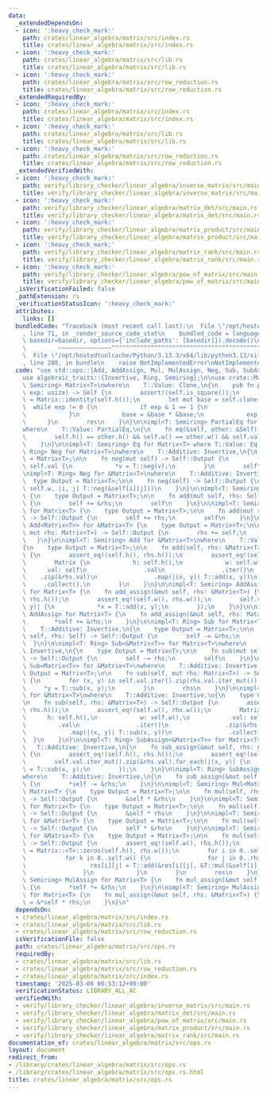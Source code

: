 ```yaml
---
data:
  _extendedDependsOn:
  - icon: ':heavy_check_mark:'
    path: crates/linear_algebra/matrix/src/index.rs
    title: crates/linear_algebra/matrix/src/index.rs
  - icon: ':heavy_check_mark:'
    path: crates/linear_algebra/matrix/src/lib.rs
    title: crates/linear_algebra/matrix/src/lib.rs
  - icon: ':heavy_check_mark:'
    path: crates/linear_algebra/matrix/src/row_reduction.rs
    title: crates/linear_algebra/matrix/src/row_reduction.rs
  _extendedRequiredBy:
  - icon: ':heavy_check_mark:'
    path: crates/linear_algebra/matrix/src/index.rs
    title: crates/linear_algebra/matrix/src/index.rs
  - icon: ':heavy_check_mark:'
    path: crates/linear_algebra/matrix/src/lib.rs
    title: crates/linear_algebra/matrix/src/lib.rs
  - icon: ':heavy_check_mark:'
    path: crates/linear_algebra/matrix/src/row_reduction.rs
    title: crates/linear_algebra/matrix/src/row_reduction.rs
  _extendedVerifiedWith:
  - icon: ':heavy_check_mark:'
    path: verify/library_checker/linear_algebra/inverse_matrix/src/main.rs
    title: verify/library_checker/linear_algebra/inverse_matrix/src/main.rs
  - icon: ':heavy_check_mark:'
    path: verify/library_checker/linear_algebra/matrix_det/src/main.rs
    title: verify/library_checker/linear_algebra/matrix_det/src/main.rs
  - icon: ':heavy_check_mark:'
    path: verify/library_checker/linear_algebra/matrix_product/src/main.rs
    title: verify/library_checker/linear_algebra/matrix_product/src/main.rs
  - icon: ':heavy_check_mark:'
    path: verify/library_checker/linear_algebra/matrix_rank/src/main.rs
    title: verify/library_checker/linear_algebra/matrix_rank/src/main.rs
  - icon: ':heavy_check_mark:'
    path: verify/library_checker/linear_algebra/pow_of_matrix/src/main.rs
    title: verify/library_checker/linear_algebra/pow_of_matrix/src/main.rs
  _isVerificationFailed: false
  _pathExtension: rs
  _verificationStatusIcon: ':heavy_check_mark:'
  attributes:
    links: []
  bundledCode: "Traceback (most recent call last):\n  File \"/opt/hostedtoolcache/Python/3.13.3/x64/lib/python3.13/site-packages/onlinejudge_verify/documentation/build.py\"\
    , line 71, in _render_source_code_stat\n    bundled_code = language.bundle(stat.path,\
    \ basedir=basedir, options={'include_paths': [basedir]}).decode()\n          \
    \         ~~~~~~~~~~~~~~~^^^^^^^^^^^^^^^^^^^^^^^^^^^^^^^^^^^^^^^^^^^^^^^^^^^^^^^^^^^^^^^^^^\n\
    \  File \"/opt/hostedtoolcache/Python/3.13.3/x64/lib/python3.13/site-packages/onlinejudge_verify/languages/rust.py\"\
    , line 288, in bundle\n    raise NotImplementedError\nNotImplementedError\n"
  code: "use std::ops::{Add, AddAssign, Mul, MulAssign, Neg, Sub, SubAssign};\n\n\
    use algebraic_traits::{Invertive, Ring, Semiring};\n\nuse crate::Matrix;\n\nimpl<T:\
    \ Semiring> Matrix<T>\nwhere\n    T::Value: Clone,\n{\n    pub fn pow(&self, mut\
    \ exp: usize) -> Self {\n        assert!(self.is_square());\n        let mut res\
    \ = Matrix::identity(self.h());\n        let mut base = self.clone();\n      \
    \  while exp != 0 {\n            if exp & 1 == 1 {\n                res *= &base;\n\
    \            }\n            base = &base * &base;\n            exp >>= 1;\n  \
    \      }\n        res\n    }\n}\n\nimpl<T: Semiring> PartialEq for Matrix<T>\n\
    where\n    T::Value: PartialEq,\n{\n    fn eq(&self, other: &Self) -> bool {\n\
    \        self.h() == other.h() && self.w() == other.w() && self.val == other.val\n\
    \    }\n}\n\nimpl<T: Semiring> Eq for Matrix<T> where T::Value: Eq {}\n\nimpl<T:\
    \ Ring> Neg for Matrix<T>\nwhere\n    T::Additive: Invertive,\n{\n    type Output\
    \ = Matrix<T>;\n\n    fn neg(mut self) -> Self::Output {\n        for v in &mut\
    \ self.val {\n            *v = T::neg(v);\n        }\n        self\n    }\n}\n\
    \nimpl<T: Ring> Neg for &Matrix<T>\nwhere\n    T::Additive: Invertive,\n{\n  \
    \  type Output = Matrix<T>;\n\n    fn neg(self) -> Self::Output {\n        Matrix::from_fn(self.h,\
    \ self.w, |i, j| T::neg(&self[i][j]))\n    }\n}\n\nimpl<T: Semiring> Add for Matrix<T>\
    \ {\n    type Output = Matrix<T>;\n\n    fn add(mut self, rhs: Self) -> Self::Output\
    \ {\n        self += &rhs;\n        self\n    }\n}\n\nimpl<T: Semiring> Add<&Matrix<T>>\
    \ for Matrix<T> {\n    type Output = Matrix<T>;\n\n    fn add(mut self, rhs: &Matrix<T>)\
    \ -> Self::Output {\n        self += rhs;\n        self\n    }\n}\n\nimpl<T: Semiring>\
    \ Add<Matrix<T>> for &Matrix<T> {\n    type Output = Matrix<T>;\n\n    fn add(self,\
    \ mut rhs: Matrix<T>) -> Self::Output {\n        rhs += self;\n        rhs\n \
    \   }\n}\n\nimpl<T: Semiring> Add for &Matrix<T>\nwhere\n    T::Value: Clone,\n\
    {\n    type Output = Matrix<T>;\n\n    fn add(self, rhs: &Matrix<T>) -> Self::Output\
    \ {\n        assert_eq!(self.h(), rhs.h());\n        assert_eq!(self.w(), rhs.w());\n\
    \        Matrix {\n            h: self.h(),\n            w: self.w(),\n      \
    \      val: self\n                .val\n                .iter()\n            \
    \    .zip(&rhs.val)\n                .map(|(x, y)| T::add(x, y))\n           \
    \     .collect(),\n        }\n    }\n}\n\nimpl<T: Semiring> AddAssign<&Matrix<T>>\
    \ for Matrix<T> {\n    fn add_assign(&mut self, rhs: &Matrix<T>) {\n        assert_eq!(self.h(),\
    \ rhs.h());\n        assert_eq!(self.w(), rhs.w());\n        self.val.iter_mut().zip(&rhs.val).for_each(|(x,\
    \ y)| {\n            *x = T::add(x, y);\n        });\n    }\n}\n\nimpl<T: Semiring>\
    \ AddAssign for Matrix<T> {\n    fn add_assign(&mut self, rhs: Matrix<T>) {\n\
    \        *self += &rhs;\n    }\n}\n\nimpl<T: Ring> Sub for Matrix<T>\nwhere\n\
    \    T::Additive: Invertive,\n{\n    type Output = Matrix<T>;\n\n    fn sub(mut\
    \ self, rhs: Self) -> Self::Output {\n        self -= &rhs;\n        self\n  \
    \  }\n}\n\nimpl<T: Ring> Sub<&Matrix<T>> for Matrix<T>\nwhere\n    T::Additive:\
    \ Invertive,\n{\n    type Output = Matrix<T>;\n\n    fn sub(mut self, rhs: &Matrix<T>)\
    \ -> Self::Output {\n        self -= rhs;\n        self\n    }\n}\n\nimpl<T: Ring>\
    \ Sub<Matrix<T>> for &Matrix<T>\nwhere\n    T::Additive: Invertive,\n{\n    type\
    \ Output = Matrix<T>;\n\n    fn sub(self, mut rhs: Matrix<T>) -> Self::Output\
    \ {\n        for (x, y) in self.val.iter().zip(rhs.val.iter_mut()) {\n       \
    \     *y = T::sub(x, y);\n        }\n        rhs\n    }\n}\n\nimpl<T: Ring> Sub\
    \ for &Matrix<T>\nwhere\n    T::Additive: Invertive,\n{\n    type Output = Matrix<T>;\n\
    \n    fn sub(self, rhs: &Matrix<T>) -> Self::Output {\n        assert_eq!(self.h(),\
    \ rhs.h());\n        assert_eq!(self.w(), rhs.w());\n        Matrix {\n      \
    \      h: self.h(),\n            w: self.w(),\n            val: self\n       \
    \         .val\n                .iter()\n                .zip(&rhs.val)\n    \
    \            .map(|(x, y)| T::sub(x, y))\n                .collect(),\n      \
    \  }\n    }\n}\n\nimpl<T: Ring> SubAssign<&Matrix<T>> for Matrix<T>\nwhere\n \
    \   T::Additive: Invertive,\n{\n    fn sub_assign(&mut self, rhs: &Matrix<T>)\
    \ {\n        assert_eq!(self.h(), rhs.h());\n        assert_eq!(self.w(), rhs.w());\n\
    \        self.val.iter_mut().zip(&rhs.val).for_each(|(x, y)| {\n            *x\
    \ = T::sub(x, y);\n        });\n    }\n}\n\nimpl<T: Ring> SubAssign for Matrix<T>\n\
    where\n    T::Additive: Invertive,\n{\n    fn sub_assign(&mut self, rhs: Matrix<T>)\
    \ {\n        *self -= &rhs;\n    }\n}\n\nimpl<T: Semiring> Mul<Matrix<T>> for\
    \ Matrix<T> {\n    type Output = Matrix<T>;\n\n    fn mul(self, rhs: Matrix<T>)\
    \ -> Self::Output {\n        &self * &rhs\n    }\n}\n\nimpl<T: Semiring> Mul<&Matrix<T>>\
    \ for Matrix<T> {\n    type Output = Matrix<T>;\n\n    fn mul(self, rhs: &Matrix<T>)\
    \ -> Self::Output {\n        &self * rhs\n    }\n}\n\nimpl<T: Semiring> Mul<Matrix<T>>\
    \ for &Matrix<T> {\n    type Output = Matrix<T>;\n\n    fn mul(self, rhs: Matrix<T>)\
    \ -> Self::Output {\n        self * &rhs\n    }\n}\n\nimpl<T: Semiring> Mul<&Matrix<T>>\
    \ for &Matrix<T> {\n    type Output = Matrix<T>;\n\n    fn mul(self, rhs: &Matrix<T>)\
    \ -> Self::Output {\n        assert_eq!(self.w(), rhs.h());\n        let mut res\
    \ = Matrix::<T>::zeros(self.h(), rhs.w());\n        for i in 0..self.h() {\n \
    \           for k in 0..self.w() {\n                for j in 0..rhs.w() {\n  \
    \                  res[i][j] = T::add(&res[i][j], &T::mul(&self[i][k], &rhs[k][j]));\n\
    \                }\n            }\n        }\n        res\n    }\n}\n\nimpl<T:\
    \ Semiring> MulAssign for Matrix<T> {\n    fn mul_assign(&mut self, rhs: Matrix<T>)\
    \ {\n        *self *= &rhs;\n    }\n}\n\nimpl<T: Semiring> MulAssign<&Matrix<T>>\
    \ for Matrix<T> {\n    fn mul_assign(&mut self, rhs: &Matrix<T>) {\n        *self\
    \ = &*self * rhs;\n    }\n}\n"
  dependsOn:
  - crates/linear_algebra/matrix/src/index.rs
  - crates/linear_algebra/matrix/src/lib.rs
  - crates/linear_algebra/matrix/src/row_reduction.rs
  isVerificationFile: false
  path: crates/linear_algebra/matrix/src/ops.rs
  requiredBy:
  - crates/linear_algebra/matrix/src/lib.rs
  - crates/linear_algebra/matrix/src/row_reduction.rs
  - crates/linear_algebra/matrix/src/index.rs
  timestamp: '2025-03-08 00:53:12+00:00'
  verificationStatus: LIBRARY_ALL_AC
  verifiedWith:
  - verify/library_checker/linear_algebra/inverse_matrix/src/main.rs
  - verify/library_checker/linear_algebra/matrix_det/src/main.rs
  - verify/library_checker/linear_algebra/pow_of_matrix/src/main.rs
  - verify/library_checker/linear_algebra/matrix_product/src/main.rs
  - verify/library_checker/linear_algebra/matrix_rank/src/main.rs
documentation_of: crates/linear_algebra/matrix/src/ops.rs
layout: document
redirect_from:
- /library/crates/linear_algebra/matrix/src/ops.rs
- /library/crates/linear_algebra/matrix/src/ops.rs.html
title: crates/linear_algebra/matrix/src/ops.rs
---
```

